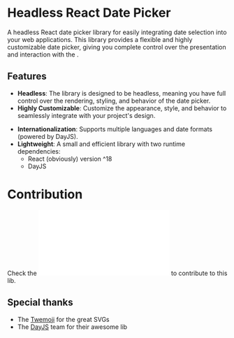 # Headless React Date Picker

A headless React date picker library for easily integrating date selection into your web applications.
This library provides a flexible and highly customizable date picker, giving you complete control over the presentation and interaction with the .

<!-- ![npm](https://img.shields.io/static/v1?label=&message=@zuruuh/react-date-picker&color=CB3837&logo=npm&logoColor=white) -->

<!-- ![Demo](demo.gif) TODO: add slack date picker demo -->

## Features

- **Headless**: The library is designed to be headless, meaning you have full control over the rendering, styling, and behavior of the date picker.
- **Highly Customizable**: Customize the appearance, style, and behavior to seamlessly integrate with your project's design.
<!-- - **Keyboard Navigation**: Support for keyboard navigation for improved accessibility. | TODO-->
- **Internationalization**: Supports multiple languages and date formats (powered by DayJS).
- **Lightweight**: A small and efficient library with two runtime dependencies:
  - React (obviously) version ^18
  - DayJS

# Contribution

Check the ![contribution guidelines](CONTRIBUTING.md) to contribute to this lib.

## Special thanks

- The [Twemoji](https://github.com/twitter/twemoji) for the great SVGs
- The [DayJS](https://github.com/iamkun/dayjs) team for their awesome lib
